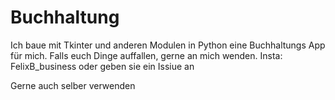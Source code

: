 # Buchhaltung

Ich baue mit Tkinter und anderen Modulen in Python eine Buchhaltungs App für mich.
Falls euch Dinge auffallen, gerne an mich wenden. Insta: FelixB_business oder geben sie ein Issiue an

Gerne auch selber verwenden
